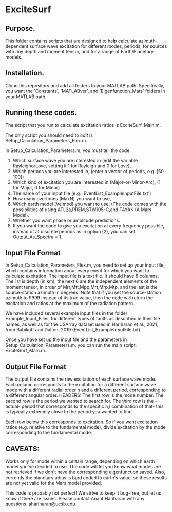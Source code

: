 # ExciteSurf

## Purpose.

This folder contains scripts that are designed to help calculate azimuth-dependent surface wave excitation for different modes, periods, for sources with any depth and moment tensor, and for a range of Earth/Planetary models. 

## Installation.

Clone this repository and add all folders to your MATLAB path. Specifically, you want the 'Constants', 'MATLABver', and 'Eigenfunction_Mats' folders in your MATLAB path.

## Running these codes.

The script that you run to calculate excitation ratios is ExciteSurf_Main.m. 

The only script you should need to *edit* is Setup_Calculation_Parameters_Flex.m.

In Setup_Calculation_Parameters.m, you must tell the code 
1. Which surface wave you are interested in (edit the variable RayleighorLove, setting it 1 for Rayleigh and 0 for Love), 
2. Which periods you are interested in, (enter a vector of periods, e.g. [50 100])
3. Which kind of excitation you are interested in (Major-or-Minor-Arc), (1 for Major, 0 for Minor) 
4. The name of your input file (e.g. 'EventList_ExampleInputFile.txt') 
5. How many overtones (MaxN) you want to use, 
6. Which earth model (Velmod) you want to use. (The code comes with the possibilities of using ATL2a,PREM,STW105-C,and TAYAK (A Mars Model).
7. Whether you want phase or amplitude predictions.
8. If you want the code to give you excitation at every frequency possible, instead of at discrete periods as in option (2), you can set Output_As_Spectra = 1.

## Input File Format

In Setup_Calculation_Parameters_Flex.m, you need to set up your input file, which contains information 
about every event for which you want to calculate excitation.
The input file is a text file. It should have 8 columns. 
The 1st is depth (in km), 
the next 6 are the independent elements of the moment tensor, in order of Mrr,Mtt,Mpp,Mrt,Mrp,Mtp, 
and the last is the source-station azimuth in degrees. 
Note that if you set the source-station azimuth to 9999 instead of its true 
value, then the code will return the excitation and ratios at the maximum of the radiation pattern. 

We have included several example input files in the folder Example_Input_Files, for different types of faults
as described in their file names, as well as for the USArray dataset used in Hariharan et al., 2021, from Babikoff 
and Dalton, 2019 (EventList_ExampleInputFile.txt).

Once you have set up the input file and the parameters in Setup_Calculation_Parameters.m,
you can run the main script, ExciteSurf_Main.m. 

## Output File Format

The output file contains the raw excitation of each surface wave mode.
Each column corresponds to the excitation for a different surface wave mode with a different radial order n and a different period, corresponding to a different angular order.
HEADERS: The first row is the mode number. The second row is the period we wanted to search for. 
The third row is the -actual- period that corresponds to the specific n,l combination of that- 
this is typically extremely close to the period you wanted to find.

Each row below this corresponds to excitation. So if you want excitation ratios (e.g. relative to the fundamental mode), divide excitation by the mode corresponding to the fundamental mode.

## CAVEATS:
Works only for mode within a certain range, depending on which earth model you've decided to use. 
The code will let you know what modes are not retrieved if we don't have the corresponding eigenfunction saved.
Also, currently the planetary adius is bard coded to earth's value, so these results are not yet valid for the Mars model provided.

This code is probably not perfect!
We strive to keep it bug-free, but let us know if there are issues.
Please contact Anant Hariharan with any questions. 
ahariharan@ucsb.edu
